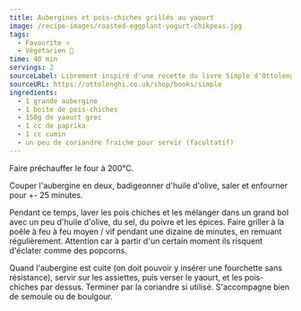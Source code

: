 ```yaml
---
title: Aubergines et pois-chiches grillés au yaourt
image: /recipe-images/roasted-eggplant-yogurt-chikpeas.jpg
tags:
  - Favourite ⭐
  - Végétarien 🌿
time: 40 min
servings: 2
sourceLabel: Librement inspiré d'une recette du livre Simple d'Ottolenghi
sourceURL: https://ottolenghi.co.uk/shop/books/simple
ingredients:
  - 1 grande aubergine
  - 1 boite de pois-chiches
  - 150g de yaourt grec
  - 1 cc de paprika
  - 1 cc cumin
  - un peu de coriandre fraiche pour servir (facultatif)
---
```

Faire préchauffer le four à 200°C.

Couper l'aubergine en deux, badigeonner d'huile d'olive, saler et enfourner pour +- 25 minutes.

Pendant ce temps, laver les pois chiches et les mélanger dans un grand bol avec un peu d'huile d'olive, du sel, du poivre et les épices. Faire griller à la poêle à feu à feu moyen / vif pendant une dizaine de minutes, en remuant régulièrement. Attention car à partir d'un certain moment ils risquent d'éclater comme des popcorns.

Quand l'aubergine est cuite (on doit pouvoir y insérer une fourchette sans résistance), servir sur les assiettes, puis verser le yaourt, et les pois-chiches par dessus. Terminer par la coriandre si utilisé. S'accompagne bien de semoule ou de boulgour.